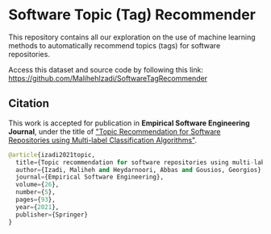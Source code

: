 # Software Topic (Tag) Recommender
This repository contains all our exploration on the use of machine learning methods to automatically recommend topics (tags) for software repositories.

Access this dataset and source code by following this link: <a href="https://github.com/MalihehIzadi/SoftwareTagRecommender" target="_blank">https://github.com/MalihehIzadi/SoftwareTagRecommender</a>

## Citation
This work is accepted for publication in **Empirical Software Engineering Journal**, under the title of ["Topic Recommendation for Software Repositories using Multi-label Classification Algorithms"](https://rdcu.be/cn1pi).

```python
@article{izadi2021topic,
  title={Topic recommendation for software repositories using multi-label classification algorithms},
  author={Izadi, Maliheh and Heydarnoori, Abbas and Gousios, Georgios},
  journal={Empirical Software Engineering},
  volume={26},
  number={5},
  pages={93},
  year={2021},
  publisher={Springer}
}
```
